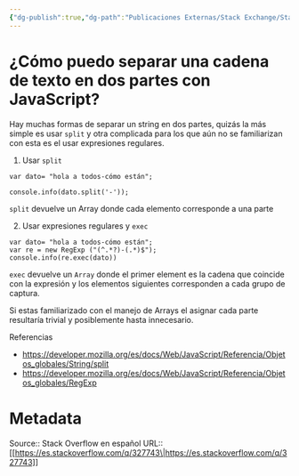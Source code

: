 ```yaml
---
{"dg-publish":true,"dg-path":"Publicaciones Externas/Stack Exchange/Stack Overflow en español/es.stackoverflow.com-327743.md","permalink":"/publicaciones-externas/stack-exchange/stack-overflow-en-espanol/es-stackoverflow-com-327743/","title":"¿Cómo puedo separar una cadena de texto en dos partes con JavaScript?","hide":true,"noteIcon":"default","created":"2024-04-03T12:49:10.627-06:00","updated":"2024-04-05T16:43:56.518-06:00"}
---
```


# ¿Cómo puedo separar una cadena de texto en dos partes con JavaScript?

Hay muchas formas de separar un string en dos partes, quizás la más simple es usar `split` y otra complicada para los que aún no se familiarizan con esta es el usar expresiones regulares.

1. Usar `split`

<!-- begin snippet: js hide: false console: true babel: false -->

<!-- language: lang-js -->

    var dato= "hola a todos-cómo están";

    console.info(dato.split('-'));

<!-- end snippet -->

`split` devuelve un Array donde cada elemento corresponde a una parte

2. Usar expresiones regulares y `exec`

<!-- begin snippet: js hide: false console: true babel: false -->

<!-- language: lang-js -->

    var dato= "hola a todos-cómo están";
    var re = new RegExp ("(^.*?)-(.*)$");
    console.info(re.exec(dato))

<!-- end snippet -->

`exec` devuelve un `Array` donde el primer element es la cadena que coincide con la expresión y los elementos siguientes corresponden a cada grupo de captura.

Si estas familiarizado con el manejo de Arrays el asignar cada parte resultaría trivial y posiblemente hasta innecesario.

Referencias

- https://developer.mozilla.org/es/docs/Web/JavaScript/Referencia/Objetos_globales/String/split
- https://developer.mozilla.org/es/docs/Web/JavaScript/Referencia/Objetos_globales/RegExp




# Metadata
Source:: Stack Overflow en español
URL:: [[https://es.stackoverflow.com/q/327743\|https://es.stackoverflow.com/q/327743]]

